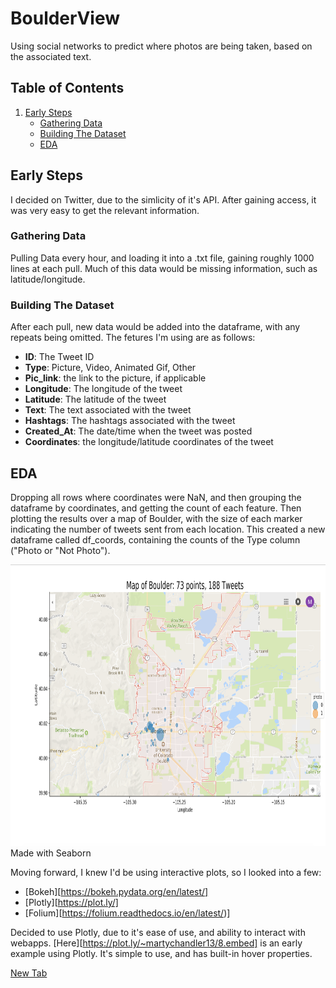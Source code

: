 # BoulderView
Using social networks to predict where photos are being taken, based on the associated text. 

## Table of Contents
1. [Early Steps](#Early-Steps)
   * [Gathering Data](#Gathering-The-Data)
   * [Building The Dataset](#Building-the-Dataset)
   * [EDA](#EDA)


## Early Steps
I decided on Twitter, due to the simlicity of it's API. After gaining access, it was very easy to get the relevant information.
### Gathering Data
Pulling Data every hour, and loading it into a .txt file, gaining roughly 1000 lines at each pull. Much of this data would be missing information, such as latitude/longitude.
### Building The Dataset
After each pull, new data would be added into the dataframe, with any repeats being omitted. The fetures I'm using are as follows:
* **ID**: The Tweet ID
* **Type**: Picture, Video, Animated Gif, Other
* **Pic_link**: the link to the picture, if applicable
* **Longitude**: The longitude of the tweet
* **Latitude**: The latitude of the tweet
* **Text**: The text associated with the tweet
* **Hashtags**: The hashtags associated with the tweet
* **Created_At**: The date/time when the tweet was posted
* **Coordinates**: the longitude/latitude coordinates of the tweet

## EDA
Dropping all rows where coordinates were NaN, and then grouping the dataframe by coordinates, and getting the count of each feature. Then plotting the results over a map of Boulder, with the size of each marker indicating the number of tweets sent from each location. This created a new dataframe called df_coords, containing the counts of the Type column ("Photo or "Not Photo"). 

<img alt="EDA_1" src="data/images/EDA_2.jpg" width='700' height = '450'>
Made with Seaborn

Moving forward, I knew I'd be using interactive plots, so I looked into a few:
* [Bokeh][https://bokeh.pydata.org/en/latest/]
* [Plotly][https://plot.ly/]
* [Folium][https://folium.readthedocs.io/en/latest/)]

Decided to use Plotly, due to it's ease of use, and ability to interact with webapps. [Here][https://plot.ly/~martychandler13/8.embed] is an early example using Plotly. It's simple to use, and has built-in hover properties.

<a href="https://plot.ly/~martychandler13/8.embed" target="_blank">New Tab</a>

